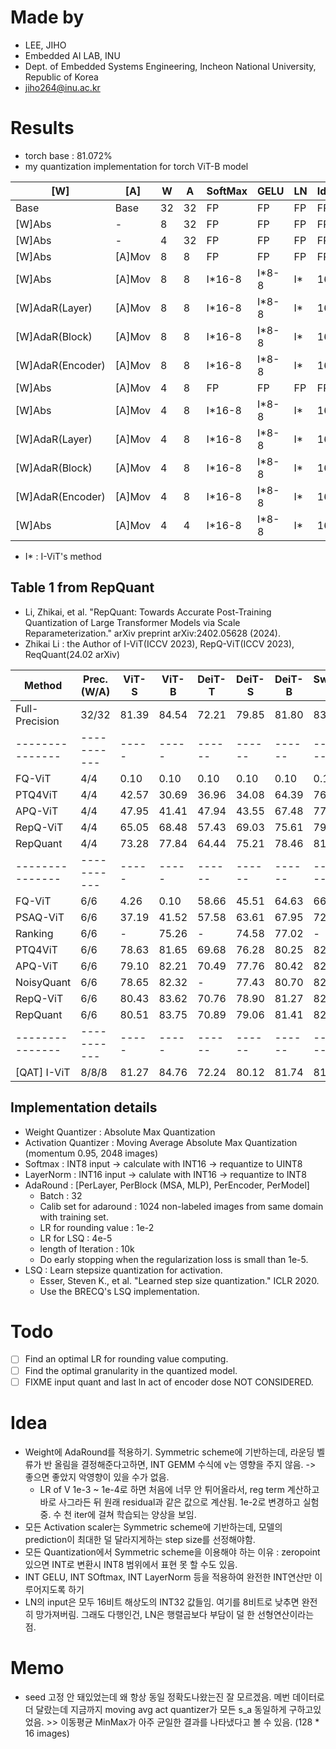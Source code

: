 # Made by
- LEE, JIHO
- Embedded AI LAB, INU 
- Dept. of Embedded Systems Engineering, Incheon National University, Republic of Korea
- jiho264@inu.ac.kr  

# Results
- torch base : 81.072%
- my quantization implementation for torch ViT-B model 

| [W]              | [A]    | W   | A   | SoftMax | GELU  | LN  | IdAdd | Acc @ 1 |
| ---------------- | ------ | --- | --- | ------- | ----- | --- | ----- | ------- |
| Base             | Base   | 32  | 32  | FP      | FP    | FP  | FP    | 81.068% |
| [W]Abs           | -      | 8   | 32  | FP      | FP    | FP  | FP    | 81.074% |
| [W]Abs           | -      | 4   | 32  | FP      | FP    | FP  | FP    | 79.794% |
| [W]Abs           | [A]Mov | 8   | 8   | FP      | FP    | FP  | FP    | 78.406% |
| [W]Abs           | [A]Mov | 8   | 8   | I*16-8  | I*8-8 | I*  | 16    | 77.064% |
| [W]AdaR(Layer)   | [A]Mov | 8   | 8   | I*16-8  | I*8-8 | I*  | 16    | 77.772% |
| [W]AdaR(Block)   | [A]Mov | 8   | 8   | I*16-8  | I*8-8 | I*  | 16    | 77.674% |
| [W]AdaR(Encoder) | [A]Mov | 8   | 8   | I*16-8  | I*8-8 | I*  | 16    | 78.782% |
| [W]Abs           | [A]Mov | 4   | 8   | FP      | FP    | FP  | FP    | 76.894% |
| [W]Abs           | [A]Mov | 4   | 8   | I*16-8  | I*8-8 | I*  | 16    | 72.964% |
| [W]AdaR(Layer)   | [A]Mov | 4   | 8   | I*16-8  | I*8-8 | I*  | 16    | 79.076% |
| [W]AdaR(Block)   | [A]Mov | 4   | 8   | I*16-8  | I*8-8 | I*  | 16    | 78.484% |
| [W]AdaR(Encoder) | [A]Mov | 4   | 8   | I*16-8  | I*8-8 | I*  | 16    | 78.782% |
| [W]Abs           | [A]Mov | 4   | 4   | I*16-8  | I*8-8 | I*  | 16    | 0.134%  |

- I* : I-ViT's method

## Table 1 from RepQuant 
- Li, Zhikai, et al. "RepQuant: Towards Accurate Post-Training Quantization of Large Transformer Models via Scale Reparameterization." arXiv preprint arXiv:2402.05628 (2024).
- Zhikai Li : the Author of I-ViT(ICCV 2023), RepQ-ViT(ICCV 2023), ReqQuant(24.02 arXiv)

| Method          | Prec. (W/A) | ViT-S | ViT-B | DeiT-T | DeiT-S | DeiT-B | Swin-S | Swin-B |
| --------------- | ----------- | ----- | ----- | ------ | ------ | ------ | ------ | ------ |
| Full-Precision  | 32/32       | 81.39 | 84.54 | 72.21  | 79.85  | 81.80  | 83.23  | 85.27  |
| --------------- | ----------- | ----- | ----- | ------ | ------ | ------ | ------ | ------ |
| FQ-ViT          | 4/4         | 0.10  | 0.10  | 0.10   | 0.10   | 0.10   | 0.10   | 0.10   |
| PTQ4ViT         | 4/4         | 42.57 | 30.69 | 36.96  | 34.08  | 64.39  | 76.09  | 74.02  |
| APQ-ViT         | 4/4         | 47.95 | 41.41 | 47.94  | 43.55  | 67.48  | 77.15  | 76.48  |
| RepQ-ViT        | 4/4         | 65.05 | 68.48 | 57.43  | 69.03  | 75.61  | 79.45  | 78.32  |
| RepQuant        | 4/4         | 73.28 | 77.84 | 64.44  | 75.21  | 78.46  | 81.52  | 82.80  |
| --------------- | ----------- | ----- | ----- | ------ | ------ | ------ | ------ | ------ |
| FQ-ViT          | 6/6         | 4.26  | 0.10  | 58.66  | 45.51  | 64.63  | 66.50  | 52.09  |
| PSAQ-ViT        | 6/6         | 37.19 | 41.52 | 57.58  | 63.61  | 67.95  | 72.86  | 76.44  |
| Ranking         | 6/6         | -     | 75.26 | -      | 74.58  | 77.02  | -      | -      |
| PTQ4ViT         | 6/6         | 78.63 | 81.65 | 69.68  | 76.28  | 80.25  | 82.38  | 84.01  |
| APQ-ViT         | 6/6         | 79.10 | 82.21 | 70.49  | 77.76  | 80.42  | 82.67  | 84.18  |
| NoisyQuant      | 6/6         | 78.65 | 82.32 | -      | 77.43  | 80.70  | 82.86  | 84.68  |
| RepQ-ViT        | 6/6         | 80.43 | 83.62 | 70.76  | 78.90  | 81.27  | 82.79  | 84.57  |
| RepQuant        | 6/6         | 80.51 | 83.75 | 70.89  | 79.06  | 81.41  | 82.93  | 84.86  |
| --------------- | ----------- | ----- | ----- | ------ | ------ | ------ | ------ | ------ |
| [QAT] I-ViT     | 8/8/8       | 81.27 | 84.76 | 72.24  | 80.12  | 81.74  | 81.50  | 83.01  |

## Implementation details
- Weight Quantizer : Absolute Max Quantization
- Activation Quantizer : Moving Average Absolute Max Quantization (momentum 0.95, 2048 images)
- Softmax : INT8 input -> calculate with INT16 -> requantize to UINT8
- LayerNorm : INT16 input -> calulate with INT16 -> requantize to INT8
- AdaRound : [PerLayer, PerBlock (MSA, MLP), PerEncoder, PerModel]
  - Batch : 32
  - Calib set for adaround : 1024 non-labeled images from same domain with training set.
  - LR for rounding value : 1e-2
  - LR for LSQ : 4e-5
  - length of Iteration : 10k
  - Do early stopping when the regularization loss is small than 1e-5.
- LSQ : Learn stepsize quantization for activation.
  - Esser, Steven K., et al. "Learned step size quantization." ICLR 2020.
  - Use the BRECQ's LSQ implementation.

# Todo
- [ ] Find an optimal LR for rounding value computing.
- [ ] Find the optimal granularity in the quantized model.
- [ ] FIXME input quant and last ln act of encoder dose NOT CONSIDERED.

# Idea
- Weight에 AdaRound를 적용하기. Symmetric scheme에 기반하는데, 라운딩 벨류가 반 올림을 결정해준다고하면, INT GEMM 수식에 v는 영향을 주지 않음. -> 좋으면 좋았지 악영향이 있을 수가 없음. 
  - LR of V 1e-3 ~ 1e-4로 하면 처음에 너무 안 튀어올라서, reg term 계산하고 바로 사그라든 뒤 원래 residual과 같은 값으로 계산됨. 1e-2로 변경하고 실험 중. 수 천 iter에 걸쳐 학습되는 양상을 보임.
- 모든 Activation scaler는 Symmetric scheme에 기반하는데, 모델의 prediction이 최대한 덜 달라지게하는 step size를 선정해야함.
- 모든 Quantization에서 Symmetric scheme을 이용해야 하는 이유 : zeropoint있으면 INT로 변환시 INT8 범위에서 표현 못 할 수도 있음.
- INT GELU, INT SOftmax, INT LayerNorm 등을 적용하여 완전한 INT연산만 이루어지도록 하기
- LN의 input은 모두 16비트 해상도의 INT32 값들임. 여기를 8비트로 낮추면 완전히 망가져버림. 그래도 다행인건, LN은 행렬곱보다 부담이 덜 한 선형연산이라는 점.


# Memo
- seed 고정 안 돼있었는데 왜 항상 동일 정확도나왔는진 잘 모르겠음. 메번 데이터로더 달랐는데 지금까지 moving avg act quantizer가 모든 s_a 동일하게 구하고있었음. >> 이동평균 MinMax가 아주 균일한 결과를 나타냈다고 볼 수 있음. (128 * 16 images)
